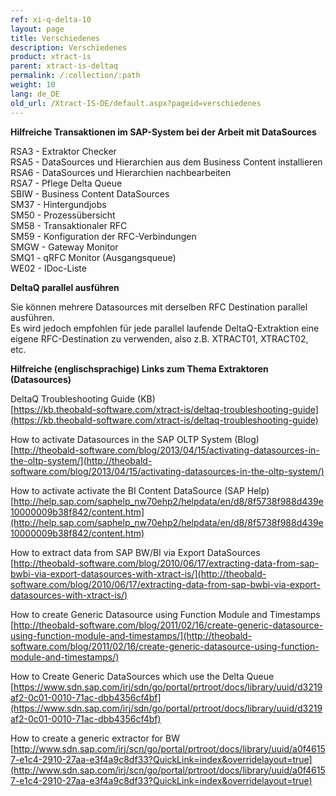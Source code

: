 ```yaml
---
ref: xi-q-delta-10
layout: page
title: Verschiedenes
description: Verschiedenes
product: xtract-is
parent: xtract-is-deltaq
permalink: /:collection/:path
weight: 10
lang: de_DE
old_url: /Xtract-IS-DE/default.aspx?pageid=verschiedenes
---
```


**Hilfreiche Transaktionen im SAP-System bei der Arbeit mit DataSources**

RSA3 - Extraktor Checker <br>
RSA5 - DataSources und Hierarchien aus dem Business Content installieren<br>
RSA6 - DataSources und Hierarchien nachbearbeiten<br>
RSA7 - Pflege Delta Queue<br>
SBIW - Business Content DataSources<br>
SM37 - Hintergundjobs<br>
SM50 - Prozessübersicht<br>
SM58 - Transaktionaler RFC<br>
SM59 - Konfiguration der RFC-Verbindungen<br>
SMGW - Gateway Monitor<br>
SMQ1 - qRFC Monitor (Ausgangsqueue)<br>
WE02 - IDoc-Liste


**DeltaQ parallel ausführen**

Sie können mehrere Datasources mit derselben RFC Destination parallel ausführen.<br>
Es wird jedoch empfohlen für jede parallel laufende DeltaQ-Extraktion eine eigene RFC-Destination zu verwenden, also z.B. XTRACT01, XTRACT02, etc.


**Hilfreiche (englischsprachige) Links zum Thema Extraktoren (Datasources)**

DeltaQ Troubleshooting Guide (KB)<br>
[https://kb.theobald-software.com/xtract-is/deltaq-troubleshooting-guide](https://kb.theobald-software.com/xtract-is/deltaq-troubleshooting-guide)

How to activate Datasources in the SAP OLTP System (Blog)<br>
[http://theobald-software.com/blog/2013/04/15/activating-datasources-in-the-oltp-system/](http://theobald-software.com/blog/2013/04/15/activating-datasources-in-the-oltp-system/)

How to activate activate the BI Content DataSource (SAP Help)<br>
[http://help.sap.com/saphelp_nw70ehp2/helpdata/en/d8/8f5738f988d439e10000009b38f842/content.htm](http://help.sap.com/saphelp_nw70ehp2/helpdata/en/d8/8f5738f988d439e10000009b38f842/content.htm)

How to extract data from SAP BW/BI via Export DataSources  <br>
[http://theobald-software.com/blog/2010/06/17/extracting-data-from-sap-bwbi-via-export-datasources-with-xtract-is/](http://theobald-software.com/blog/2010/06/17/extracting-data-from-sap-bwbi-via-export-datasources-with-xtract-is/)

How to create Generic Datasource using Function Module and Timestamps<br>
[http://theobald-software.com/blog/2011/02/16/create-generic-datasource-using-function-module-and-timestamps/](http://theobald-software.com/blog/2011/02/16/create-generic-datasource-using-function-module-and-timestamps/)

How to Create Generic DataSources which use the Delta Queue<br>
[https://www.sdn.sap.com/irj/sdn/go/portal/prtroot/docs/library/uuid/d3219af2-0c01-0010-71ac-dbb4356cf4bf](https://www.sdn.sap.com/irj/sdn/go/portal/prtroot/docs/library/uuid/d3219af2-0c01-0010-71ac-dbb4356cf4bf)

How to create a generic extractor for BW <br>
[http://www.sdn.sap.com/irj/scn/go/portal/prtroot/docs/library/uuid/a0f46157-e1c4-2910-27aa-e3f4a9c8df33?QuickLink=index&overridelayout=true](http://www.sdn.sap.com/irj/scn/go/portal/prtroot/docs/library/uuid/a0f46157-e1c4-2910-27aa-e3f4a9c8df33?QuickLink=index&overridelayout=true)